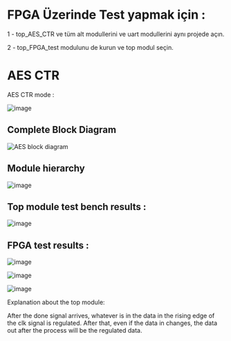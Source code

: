 # FPGA Üzerinde Test yapmak için :

1 - top_AES_CTR ve tüm alt modullerini ve uart modullerini aynı projede açın.

2 - top_FPGA_test modulunu de kurun ve top modul seçin.

# AES CTR

AES CTR mode :

![image](https://github.com/user-attachments/assets/a7db61e7-ce55-4e43-b55c-fa805b7206f3)


## **Complete Block Diagram**

![AES block diagram](https://github.com/user-attachments/assets/c80f2f60-3015-4204-9837-a4b1c92769f7)

## **Module hierarchy**

![image](https://github.com/user-attachments/assets/fe720734-9d2e-42d1-a736-81758567135d)


## Top module test bench results :

![image](https://github.com/user-attachments/assets/99d2f7f6-4bed-48cc-8218-faa92ef41a99)


## FPGA test results :
![image](https://github.com/user-attachments/assets/e9e7181c-4196-464e-8dbb-0775b3bed0a1)

![image](https://github.com/user-attachments/assets/4ea01131-2368-47de-ae3b-4214ed7a56a4)

![image](https://github.com/user-attachments/assets/384e9c9b-e665-4395-b27d-1d20e8239534)


Explanation about the top module:

After the done signal arrives, whatever is in the data in the rising edge of the clk signal is regulated. After that, even if the data in changes, the data out after the process will be the regulated data.


